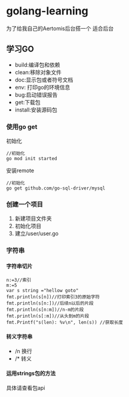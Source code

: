 <!--
 * @Description: 请输入....
 * @Author: Gavin
 * @Date: 2022-06-28 15:00:32
 * @LastEditTime: 2022-06-28 17:27:00
 * @LastEditors: Gavin
-->
# golang-learning
为了给我自己的Aertomis后台搭一个 适合后台

## 学习GO 

 * build:编译包和依赖
* clean:移除对象文件
* doc:显示包或者符号文档
* env: 打印go的环境信息
* bug:启动错误报告
* get:下载包
* install:安装源码包

### 使用go get
初始化
```
//初始化
go mod init started
```
安装remote
```
//初始化
go get github.com/go-sql-driver/mysql
```
### 创建一个项目
1. 新建项目文件夹
2. 初始化项目
3. 建立/user/user.go 



### 字符串
#### 字符串切片
```
n:=3//索引
m:=5
var s string ="hellow goto"
fmt.println(s[n])//打印索引3的原始字符
fmt.println(s[n:])//后续n以后的片段
fmt.println(s[n:m])//n-m的片段
fmt.println(s[:m])//从头到m的片段
fmt.Printf("s(len): %v\n", len(s)) //获取长度
```
#### 转义字符串
* /n  换行
* /*  转义

#### 运用strings包的方法
具体请查看包api

